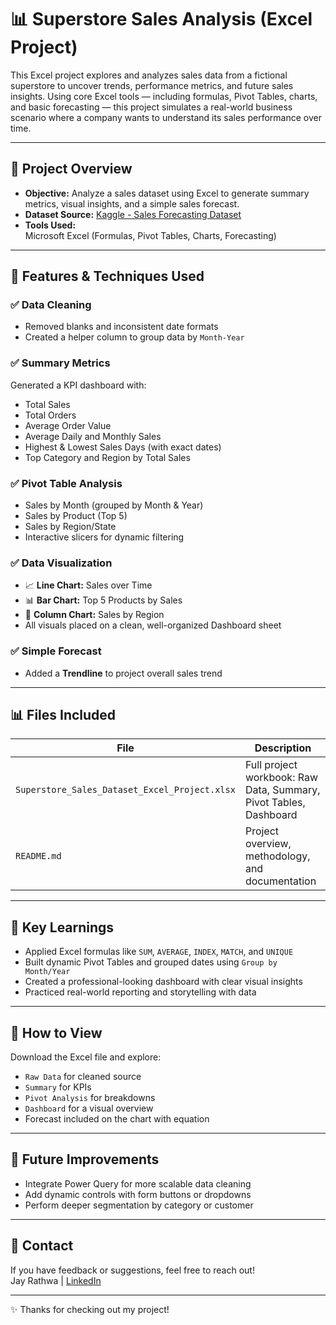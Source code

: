 # 📊 Superstore Sales Analysis (Excel Project)

This Excel project explores and analyzes sales data from a fictional superstore to uncover trends, performance metrics, and future sales insights. Using core Excel tools — including formulas, Pivot Tables, charts, and basic forecasting — this project simulates a real-world business scenario where a company wants to understand its sales performance over time.

---

## 📁 Project Overview

- **Objective:** Analyze a sales dataset using Excel to generate summary metrics, visual insights, and a simple sales forecast.
- **Dataset Source:** [Kaggle - Sales Forecasting Dataset](https://www.kaggle.com/datasets/rohitsahoo/sales-forecasting?resource=download)
- **Tools Used:**  
  Microsoft Excel (Formulas, Pivot Tables, Charts, Forecasting)

---

## 🔧 Features & Techniques Used

### ✅ Data Cleaning
- Removed blanks and inconsistent date formats
- Created a helper column to group data by `Month-Year`

### ✅ Summary Metrics
Generated a KPI dashboard with:
- Total Sales  
- Total Orders  
- Average Order Value  
- Average Daily and Monthly Sales  
- Highest & Lowest Sales Days (with exact dates)
- Top Category and Region by Total Sales  

### ✅ Pivot Table Analysis
- Sales by Month (grouped by Month & Year)
- Sales by Product (Top 5)
- Sales by Region/State
- Interactive slicers for dynamic filtering

### ✅ Data Visualization
- 📈 **Line Chart:** Sales over Time  
- 📊 **Bar Chart:** Top 5 Products by Sales  
- 🧱 **Column Chart:** Sales by Region  
- All visuals placed on a clean, well-organized Dashboard sheet

### ✅ Simple Forecast
- Added a **Trendline** to project overall sales trend

---

## 📊 Files Included

| File | Description |
|------|-------------|
| `Superstore_Sales_Dataset_Excel_Project.xlsx` | Full project workbook: Raw Data, Summary, Pivot Tables, Dashboard |
| `README.md` | Project overview, methodology, and documentation |

---

## 🎯 Key Learnings

- Applied Excel formulas like `SUM`, `AVERAGE`, `INDEX`, `MATCH`, and `UNIQUE`
- Built dynamic Pivot Tables and grouped dates using `Group by Month/Year`
- Created a professional-looking dashboard with clear visual insights
- Practiced real-world reporting and storytelling with data

---

## 📝 How to View

Download the Excel file and explore:
- `Raw Data` for cleaned source
- `Summary` for KPIs
- `Pivot Analysis` for breakdowns
- `Dashboard` for a visual overview
- Forecast included on the chart with equation

---

## 📌 Future Improvements

- Integrate Power Query for more scalable data cleaning  
- Add dynamic controls with form buttons or dropdowns  
- Perform deeper segmentation by category or customer

---

## 👋 Contact

If you have feedback or suggestions, feel free to reach out!  
Jay Rathwa | [LinkedIn](https://www.linkedin.com/in/rathwaj21)

---

✨ Thanks for checking out my project!

